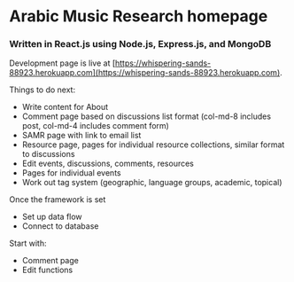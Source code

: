 # Arabic Music Research homepage

### Written in React.js using Node.js, Express.js, and MongoDB

Development page is live at [https://whispering-sands-88923.herokuapp.com](https://whispering-sands-88923.herokuapp.com).

Things to do next:
* Write content for About
* Comment page based on discussions list format (col-md-8 includes post, col-md-4 includes comment form)
* SAMR page with link to email list
* Resource page, pages for individual resource collections, similar format to discussions
* Edit events, discussions, comments, resources
* Pages for individual events
* Work out tag system (geographic, language groups, academic, topical)

Once the framework is set
* Set up data flow
* Connect to database

Start with:
* Comment page
* Edit functions
